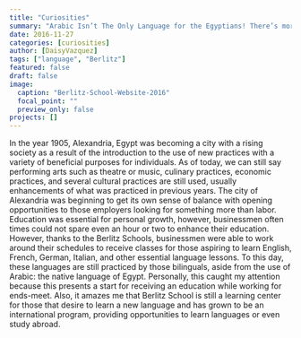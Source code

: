 ```yaml
---
title: "Curiosities"
summary: "Arabic Isn’t The Only Language for the Egyptians! There’s more!"
date: 2016-11-27
categories: [curiosities]
author: [DaisyVazquez]
tags: ["language", "Berlitz"]
featured: false
draft: false
image:
  caption: "Berlitz-School-Website-2016"
  focal_point: ""
  preview_only: false
projects: []
---
```


In the year 1905, Alexandria, Egypt was becoming a city with a rising society as a result of the introduction to the use of new practices with a variety of beneficial purposes for individuals. As of today, we can still say performing arts such as theatre or music, culinary practices, economic practices, and several cultural practices are still used, usually enhancements of what was practiced in previous years. The city of Alexandria was beginning to get its own sense of balance with opening opportunities to those employers looking for something more than labor. Education was essential for personal growth, however, businessmen often times could not spare even an hour or two to enhance their education. However, thanks to the Berlitz Schools, businessmen were able to work around their schedules to receive classes for those aspiring to learn English, French, German, Italian, and other essential language lessons. To this day, these languages are still practiced by those bilinguals, aside from the use of Arabic: the native language of Egypt. Personally, this caught my attention because this presents a start for receiving an education while working for ends-meet. Also, it amazes me that Berlitz School is still a learning center for those that desire to learn a new language and has grown to be an international program, providing opportunities to learn languages or even study abroad.
